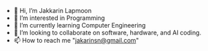 - 👋 Hi, I’m Jakkarin Lapmoon
- 👀 I’m interested in Programming
- 🌱 I’m currently learning Computer Engineering
- 💞️ I’m looking to collaborate on software, hardware, and AI coding. 
- 📫 How to reach me "jakarinsn@gmail.com"

<!---
SeenJKL/SeenJKL is a ✨ special ✨ repository because its `README.md` (this file) appears on your GitHub profile.
You can click the Preview link to take a look at your changes.
--->
